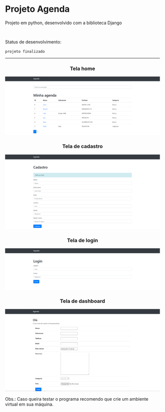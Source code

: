 # Projeto Agenda

<p>Projeto em python, desenvolvido com a biblioteca Django</p>

<br>

<p>Status de desenvolvimento:<p/>

```
projeto finalizado
```

<hr>


<h3 align="center">Tela home</h3>

![Project image](./image/image_project.png)

<h3 align="center">Tela de cadastro</h3>

![Project image](./image/cadastrar.png)

<h3 align="center">Tela de login</h3>

![Project image](./image/login.png)

<h3 align="center">Tela de dashboard</h3>

![Project image](./image/dashboard.png)

<p>Obs.: Caso queira testar o programa recomendo que crie um ambiente virtual em sua máquina.</p>
